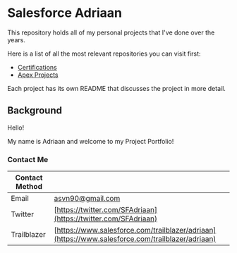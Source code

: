 # Salesforce Adriaan

This repository holds all of my personal projects that I've done over the years. 

Here is a list of all the most relevant repositories you can visit first:

* [Certifications](https://github.com/sfadriaan/Certifications/tree/main)
* [Apex Projects](https://github.com/sfadriaan/Apex-Projects)

Each project has its own README that discusses the project in more detail. 

## Background

Hello! 

My name is Adriaan and welcome to my Project Portfolio!

### Contact Me

| Contact Method |  |
| --- | --- |
| Email | asvn90@gmail.com |
| Twitter | [https://twitter.com/SFAdriaan](https://twitter.com/SFAdriaan) |
| Trailblazer | [https://www.salesforce.com/trailblazer/adriaan](https://www.salesforce.com/trailblazer/adriaan) |
